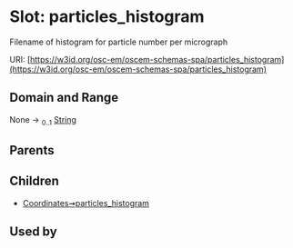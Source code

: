 
# Slot: particles_histogram

Filename of histogram for particle number per micrograph

URI: [https://w3id.org/osc-em/oscem-schemas-spa/particles_histogram](https://w3id.org/osc-em/oscem-schemas-spa/particles_histogram)


## Domain and Range

None &#8594;  <sub>0..1</sub> [String](types/String.md)

## Parents


## Children

 *  [Coordinates➞particles_histogram](Coordinates_particles_histogram.md)

## Used by

